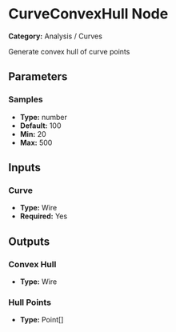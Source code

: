 
# CurveConvexHull Node

**Category:** Analysis / Curves

Generate convex hull of curve points

## Parameters


### Samples
- **Type:** number
- **Default:** 100
- **Min:** 20
- **Max:** 500



## Inputs


### Curve
- **Type:** Wire
- **Required:** Yes



## Outputs


### Convex Hull
- **Type:** Wire



### Hull Points
- **Type:** Point[]




